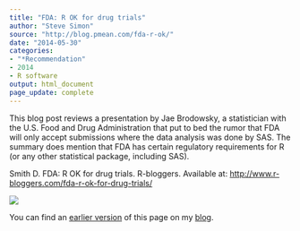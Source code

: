 ```yaml
---
title: "FDA: R OK for drug trials"
author: "Steve Simon"
source: "http://blog.pmean.com/fda-r-ok/"
date: "2014-05-30"
categories:
- "*Recommendation"
- 2014
- R software
output: html_document
page_update: complete
---
```


This blog post reviews a presentation by Jae Brodowsky, a statistician
with the U.S. Food and Drug Administration that put to bed the rumor
that FDA will only accept submissions where the data analysis was done
by SAS. The summary does mention that FDA has certain regulatory
requirements for R (or any other statistical package, including
SAS).

<!---More--->

Smith D. FDA: R OK for drug trials. R-bloggers. Available at:
<http://www.r-bloggers.com/fda-r-ok-for-drug-trials/>

![](http://www.pmean.com/new-images/14/fda-r-ok01.png)

You can find an [earlier version][sim1] of this page on my [blog][sim2].

[sim1]: http://blog.pmean.com/fda-r-ok/
[sim2]: http://blog.pmean.com
